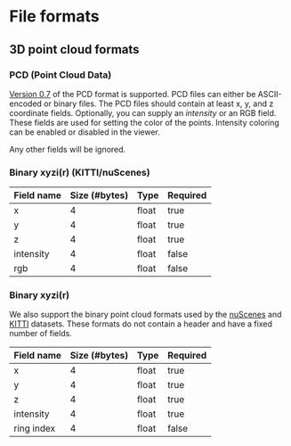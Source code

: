# File formats

## 3D point cloud formats

### PCD (Point Cloud Data)

[Version 0.7](https://pointclouds.org/documentation/tutorials/pcd\_file\_format.html) of the PCD format is supported. PCD files can either be ASCII-encoded or binary files. The PCD files should contain at least x, y, and z coordinate fields. Optionally, you can supply an _intensity_ or an RGB field. These fields are used for setting the color of the points. Intensity coloring can be enabled or disabled in the viewer.

Any other fields will be ignored.

### Binary xyzi(r) (KITTI/nuScenes)

<table><thead><tr><th>Field name</th><th data-type="number">Size (#bytes)</th><th>Type</th><th data-type="checkbox">Required</th></tr></thead><tbody><tr><td>x</td><td>4</td><td>float</td><td>true</td></tr><tr><td>y</td><td>4</td><td>float</td><td>true</td></tr><tr><td>z</td><td>4</td><td>float</td><td>true</td></tr><tr><td>intensity</td><td>4</td><td>float</td><td>false</td></tr><tr><td>rgb</td><td>4</td><td>float</td><td>false</td></tr></tbody></table>

### Binary xyzi(r)

We also support the binary point cloud formats used by the [nuScenes](https://www.nuscenes.org) and [KITTI](http://www.cvlibs.net/datasets/kitti/index.php) datasets. These formats do not contain a header and have a fixed number of fields.

<table><thead><tr><th>Field name</th><th data-type="number">Size (#bytes)</th><th>Type</th><th data-type="checkbox">Required</th></tr></thead><tbody><tr><td>x</td><td>4</td><td>float</td><td>true</td></tr><tr><td>y</td><td>4</td><td>float</td><td>true</td></tr><tr><td>z</td><td>4</td><td>float</td><td>true</td></tr><tr><td>intensity</td><td>4</td><td>float</td><td>true</td></tr><tr><td>ring index</td><td>4</td><td>float</td><td>false</td></tr></tbody></table>

